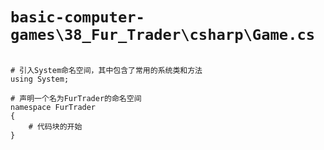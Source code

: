 # `basic-computer-games\38_Fur_Trader\csharp\Game.cs`

```

# 引入System命名空间，其中包含了常用的系统类和方法
using System;

# 声明一个名为FurTrader的命名空间
namespace FurTrader
{
    # 代码块的开始
}

```